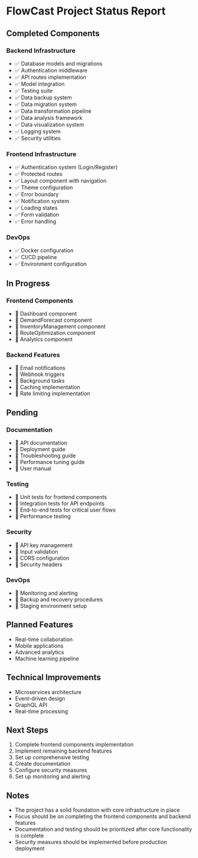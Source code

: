 # FlowCast Project Status Report

## Completed Components

### Backend Infrastructure
- ✅ Database models and migrations
- ✅ Authentication middleware
- ✅ API routes implementation
- ✅ Model integration
- ✅ Testing suite
- ✅ Data backup system
- ✅ Data migration system
- ✅ Data transformation pipeline
- ✅ Data analysis framework
- ✅ Data visualization system
- ✅ Logging system
- ✅ Security utilities

### Frontend Infrastructure
- ✅ Authentication system (Login/Register)
- ✅ Protected routes
- ✅ Layout component with navigation
- ✅ Theme configuration
- ✅ Error boundary
- ✅ Notification system
- ✅ Loading states
- ✅ Form validation
- ✅ Error handling

### DevOps
- ✅ Docker configuration
- ✅ CI/CD pipeline
- ✅ Environment configuration

## In Progress

### Frontend Components
- 🚧 Dashboard component
- 🚧 DemandForecast component
- 🚧 InventoryManagement component
- 🚧 RouteOptimization component
- 🚧 Analytics component

### Backend Features
- 🚧 Email notifications
- 🚧 Webhook triggers
- 🚧 Background tasks
- 🚧 Caching implementation
- 🚧 Rate limiting implementation

## Pending

### Documentation
- 📝 API documentation
- 📝 Deployment guide
- 📝 Troubleshooting guide
- 📝 Performance tuning guide
- 📝 User manual

### Testing
- 📝 Unit tests for frontend components
- 📝 Integration tests for API endpoints
- 📝 End-to-end tests for critical user flows
- 📝 Performance testing

### Security
- 📝 API key management
- 📝 Input validation
- 📝 CORS configuration
- 📝 Security headers

### DevOps
- 📝 Monitoring and alerting
- 📝 Backup and recovery procedures
- 📝 Staging environment setup

## Planned Features
- Real-time collaboration
- Mobile applications
- Advanced analytics
- Machine learning pipeline

## Technical Improvements
- Microservices architecture
- Event-driven design
- GraphQL API
- Real-time processing

## Next Steps
1. Complete frontend components implementation
2. Implement remaining backend features
3. Set up comprehensive testing
4. Create documentation
5. Configure security measures
6. Set up monitoring and alerting

## Notes
- The project has a solid foundation with core infrastructure in place
- Focus should be on completing the frontend components and backend features
- Documentation and testing should be prioritized after core functionality is complete
- Security measures should be implemented before production deployment 